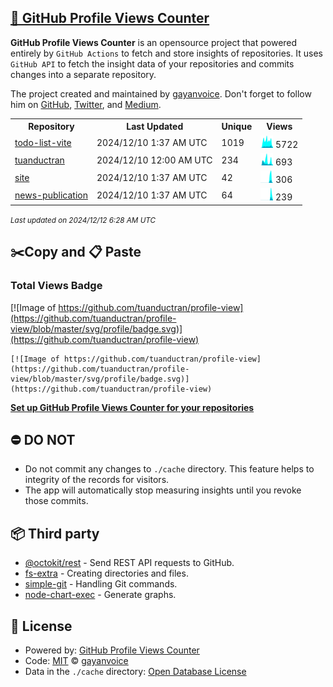 ## [🚀 GitHub Profile Views Counter](https://github.com/gayanvoice/github-profile-views-counter)
**GitHub Profile Views Counter** is an opensource project that powered entirely by  `GitHub Actions` to fetch and store insights of repositories.
It uses `GitHub API` to fetch the insight data of your repositories and commits changes into a separate repository.

The project created and maintained by [gayanvoice](https://github.com/gayanvoice). Don't forget to follow him on [GitHub](https://github.com/gayanvoice), [Twitter](https://twitter.com/gayanvoice), and [Medium](https://gayanvoice.medium.com/).

<table>
	<tr>
		<th>
			Repository
		</th>
		<th>
			Last Updated
		</th>
		<th>
			Unique
		</th>
		<th>
			Views
		</th>
	</tr>
	<tr>
		<td>
			<a href="https://github.com/tuanductran/profile-view/tree/master/readme/678907114/year.md">
				todo-list-vite
			</a>
		</td>
		<td>
			2024/12/10 1:37 AM UTC
		</td>
		<td>
			1019
		</td>
		<td>
			<img alt="Response time graph" src="https://github.com/tuanductran/profile-view/raw/master/graph/678907114/small/year.png" height="20"> 5722
		</td>
	</tr>
	<tr>
		<td>
			<a href="https://github.com/tuanductran/profile-view/tree/master/readme/347701968/year.md">
				tuanductran
			</a>
		</td>
		<td>
			2024/12/10 12:00 AM UTC
		</td>
		<td>
			234
		</td>
		<td>
			<img alt="Response time graph" src="https://github.com/tuanductran/profile-view/raw/master/graph/347701968/small/year.png" height="20"> 693
		</td>
	</tr>
	<tr>
		<td>
			<a href="https://github.com/tuanductran/profile-view/tree/master/readme/857314606/year.md">
				site
			</a>
		</td>
		<td>
			2024/12/10 1:37 AM UTC
		</td>
		<td>
			42
		</td>
		<td>
			<img alt="Response time graph" src="https://github.com/tuanductran/profile-view/raw/master/graph/857314606/small/year.png" height="20"> 306
		</td>
	</tr>
	<tr>
		<td>
			<a href="https://github.com/tuanductran/profile-view/tree/master/readme/865907233/year.md">
				news-publication
			</a>
		</td>
		<td>
			2024/12/10 1:37 AM UTC
		</td>
		<td>
			64
		</td>
		<td>
			<img alt="Response time graph" src="https://github.com/tuanductran/profile-view/raw/master/graph/865907233/small/year.png" height="20"> 239
		</td>
	</tr>
</table>

<small><i>Last updated on 2024/12/12 6:28 AM UTC</i></small>

## ✂️Copy and 📋 Paste
### Total Views Badge
[![Image of https://github.com/tuanductran/profile-view](https://github.com/tuanductran/profile-view/blob/master/svg/profile/badge.svg)](https://github.com/tuanductran/profile-view)

```readme
[![Image of https://github.com/tuanductran/profile-view](https://github.com/tuanductran/profile-view/blob/master/svg/profile/badge.svg)](https://github.com/tuanductran/profile-view)
```
[**Set up GitHub Profile Views Counter for your repositories**](https://github.com/gayanvoice/github-profile-views-counter)
## ⛔ DO NOT
- Do not commit any changes to `./cache` directory. This feature helps to integrity of the records for visitors.
- The app will automatically stop measuring insights until you revoke those commits.
## 📦 Third party

- [@octokit/rest](https://www.npmjs.com/package/@octokit/rest) - Send REST API requests to GitHub.
- [fs-extra](https://www.npmjs.com/package/fs-extra) - Creating directories and files.
- [simple-git](https://www.npmjs.com/package/simple-git) - Handling Git commands.
- [node-chart-exec](https://www.npmjs.com/package/node-chart-exec) - Generate graphs.
## 📄 License
- Powered by: [GitHub Profile Views Counter](https://github.com/gayanvoice/github-profile-views-counter)
- Code: [MIT](./LICENSE) © [gayanvoice](https://github.com/gayanvoice)
- Data in the `./cache` directory: [Open Database License](https://opendatacommons.org/licenses/odbl/1-0/)